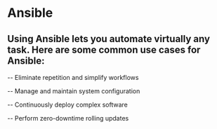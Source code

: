 # Ansible
## Using Ansible lets you automate virtually any task. Here are some common use cases for Ansible:

-- Eliminate repetition and simplify workflows

-- Manage and maintain system configuration

-- Continuously deploy complex software

-- Perform zero-downtime rolling updates
